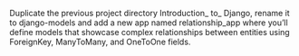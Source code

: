 Duplicate the previous project directory Introduction_ to_ Django, rename it to django-models and add a new app named relationship_app where you’ll define models that showcase complex relationships between entities using ForeignKey, ManyToMany, and OneToOne fields.
